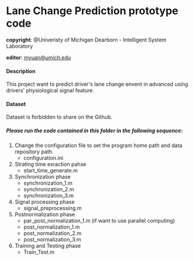 # Lane Change Prediction prototype code
**copyright**: @Univeristy of Michigan Dearborn - Intelligent System Laboratory

**editor**: myuan@umich.edu


#### Description
This project want to predict driver's lane change envent in advanced using drivers' physiological signal feature.

#### Dataset
Dataset is forbidden to share on the Github.

##### Please run the code contained in this folder in the following sequence:
1. Change the configuration file to set the program home path and data repository path.
	* configuration.ini
2. Strating time exraction pahse
	* start_time_generate.m
3. Synchronization phase
	* synchronization_1.m
	* synchronization_2.m
	* synchronization_3.m
4. Signal processing phase
	* signal_preprocessing.m
5. Postnormalization phase
	* par_post_normalization_1.m (if want to use parallel computing)
	* post_normalization_1.m
	* post_normalization_2.m
	* post_normalization_3.m
6. Training and Testing phase
	* Train_Test.m